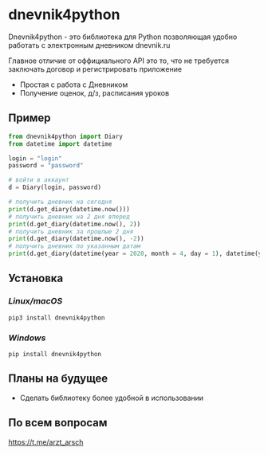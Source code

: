 # dnevnik4python

Dnevnik4python - это библиотека для Python позволяющая удобно работать с электронным дневником dnevnik.ru

Главное отличие от оффициального API это то, что не требуется заключать договор и регистрировать приложение  

- Простая с работа с Дневником
- Получение оценок, д/з, расписания уроков 

## Пример

```python
from dnevnik4python import Diary
from datetime import datetime

login = "login"
password = "password"

# войти в аккаунт
d = Diary(login, password)

# получить дневник на сегодня
print(d.get_diary(datetime.now()))
# получить дневник на 2 дня вперед
print(d.get_diary(datetime.now(), 2))
# получить дневник за прошлые 2 дня
print(d.get_diary(datetime.now(), -2))
# получить дневник по указанным датам
print(d.get_diary(datetime(year = 2020, month = 4, day = 1), datetime(year = 2020, month = 4, day = 4)))
```

## Установка
### *Linux/macOS*
```
pip3 install dnevnik4python
```
### *Windows*
```
pip install dnevnik4python
```

## Планы на будущее
- Сделать библиотеку более удобной в использовании

## По всем вопросам
https://t.me/arzt_arsch
